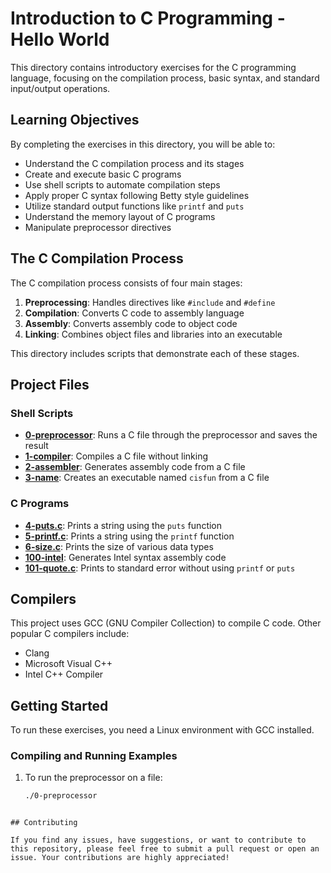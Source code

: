 # Introduction to C Programming - Hello World

This directory contains introductory exercises for the C programming language, focusing on the compilation process, basic syntax, and standard input/output operations.

## Learning Objectives

By completing the exercises in this directory, you will be able to:
- Understand the C compilation process and its stages
- Create and execute basic C programs
- Use shell scripts to automate compilation steps
- Apply proper C syntax following Betty style guidelines
- Utilize standard output functions like `printf` and `puts`
- Understand the memory layout of C programs
- Manipulate preprocessor directives

## The C Compilation Process

The C compilation process consists of four main stages:

1. **Preprocessing**: Handles directives like `#include` and `#define`
2. **Compilation**: Converts C code to assembly language
3. **Assembly**: Converts assembly code to object code
4. **Linking**: Combines object files and libraries into an executable

This directory includes scripts that demonstrate each of these stages.

## Project Files

### Shell Scripts
- **[0-preprocessor](./0-preprocessor)**: Runs a C file through the preprocessor and saves the result
- **[1-compiler](./1-compiler)**: Compiles a C file without linking
- **[2-assembler](./2-assembler)**: Generates assembly code from a C file
- **[3-name](./3-name)**: Creates an executable named `cisfun` from a C file

### C Programs
- **[4-puts.c](./4-puts.c)**: Prints a string using the `puts` function
- **[5-printf.c](./5-printf.c)**: Prints a string using the `printf` function
- **[6-size.c](./6-size.c)**: Prints the size of various data types
- **[100-intel](./100-intel)**: Generates Intel syntax assembly code
- **[101-quote.c](./101-quote.c)**: Prints to standard error without using `printf` or `puts`

## Compilers

This project uses GCC (GNU Compiler Collection) to compile C code. Other popular C compilers include:

- Clang
- Microsoft Visual C++
- Intel C++ Compiler

## Getting Started

To run these exercises, you need a Linux environment with GCC installed.

### Compiling and Running Examples

1. To run the preprocessor on a file:
   ```bash
   ./0-preprocessor
```

## Contributing

If you find any issues, have suggestions, or want to contribute to this repository, please feel free to submit a pull request or open an issue. Your contributions are highly appreciated!

